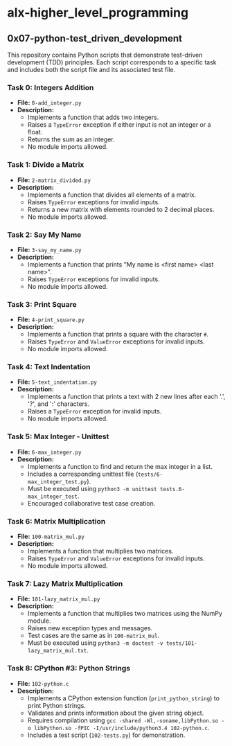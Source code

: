 # alx-higher_level_programming

## 0x07-python-test_driven_development

This repository contains Python scripts that demonstrate test-driven development (TDD) principles. Each script corresponds to a specific task and includes both the script file and its associated test file.

### Task 0: Integers Addition

- **File:** `0-add_integer.py`
- **Description:**
  - Implements a function that adds two integers.
  - Raises a `TypeError` exception if either input is not an integer or a float.
  - Returns the sum as an integer.
  - No module imports allowed.

### Task 1: Divide a Matrix

- **File:** `2-matrix_divided.py`
- **Description:**
  - Implements a function that divides all elements of a matrix.
  - Raises `TypeError` exceptions for invalid inputs.
  - Returns a new matrix with elements rounded to 2 decimal places.
  - No module imports allowed.

### Task 2: Say My Name

- **File:** `3-say_my_name.py`
- **Description:**
  - Implements a function that prints "My name is \<first name\> \<last name\>".
  - Raises `TypeError` exceptions for invalid inputs.
  - No module imports allowed.

### Task 3: Print Square

- **File:** `4-print_square.py`
- **Description:**
  - Implements a function that prints a square with the character `#`.
  - Raises `TypeError` and `ValueError` exceptions for invalid inputs.
  - No module imports allowed.

### Task 4: Text Indentation

- **File:** `5-text_indentation.py`
- **Description:**
  - Implements a function that prints a text with 2 new lines after each '.', '?', and ':' characters.
  - Raises a `TypeError` exception for invalid inputs.
  - No module imports allowed.

### Task 5: Max Integer - Unittest

- **File:** `6-max_integer.py`
- **Description:**
  - Implements a function to find and return the max integer in a list.
  - Includes a corresponding unittest file (`tests/6-max_integer_test.py`).
  - Must be executed using `python3 -m unittest tests.6-max_integer_test`.
  - Encouraged collaborative test case creation.

### Task 6: Matrix Multiplication

- **File:** `100-matrix_mul.py`
- **Description:**
  - Implements a function that multiplies two matrices.
  - Raises `TypeError` and `ValueError` exceptions for invalid inputs.
  - No module imports allowed.

### Task 7: Lazy Matrix Multiplication

- **File:** `101-lazy_matrix_mul.py`
- **Description:**
  - Implements a function that multiplies two matrices using the NumPy module.
  - Raises new exception types and messages.
  - Test cases are the same as in `100-matrix_mul`.
  - Must be executed using `python3 -m doctest -v tests/101-lazy_matrix_mul.txt`.

### Task 8: CPython #3: Python Strings

- **File:** `102-python.c`
- **Description:**
  - Implements a CPython extension function (`print_python_string`) to print Python strings.
  - Validates and prints information about the given string object.
  - Requires compilation using `gcc -shared -Wl,-soname,libPython.so -o libPython.so -fPIC -I/usr/include/python3.4 102-python.c`.
  - Includes a test script (`102-tests.py`) for demonstration.
